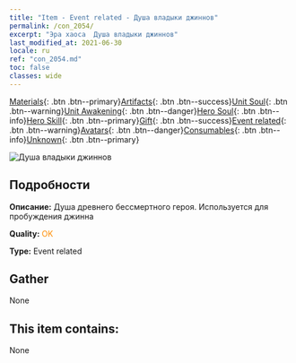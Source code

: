 ```yaml
---
title: "Item - Event related - Душа владыки джиннов"
permalink: /con_2054/
excerpt: "Эра хаоса  Душа владыки джиннов"
last_modified_at: 2021-06-30
locale: ru
ref: "con_2054.md"
toc: false
classes: wide
---
```

 [Materials](/ItemsRU/){: .btn .btn--primary}[Artifacts](/ItemsRU/Artifacts/){: .btn .btn--success}[Unit Soul](/ItemsRU/UnitSoul/){: .btn .btn--warning}[Unit Awakening](/ItemsRU/UnitAwakening/){: .btn .btn--danger}[Hero Soul](/ItemsRU/HeroSoul/){: .btn .btn--info}[Hero Skill](/ItemsRU/HeroSkill/){: .btn .btn--primary}[Gift](/ItemsRU/Gift/){: .btn .btn--success}[Event related](/ItemsRU/Events/){: .btn .btn--warning}[Avatars](/ItemsRU/Avatars/){: .btn .btn--danger}[Consumables](/ItemsRU/Consumables/){: .btn .btn--info}[Unknown](/ItemsRU/Unknown/){: .btn .btn--primary}

 ![Душа владыки джиннов](/images/t/juexing_605.jpg)

## Подробности
 **Описание:** Душа древнего бессмертного героя. Используется для пробуждения джинна

 **Quality:** <span style="color: #FF8C00">OK</span>

 **Type:** Event related

## Gather

  None

## This item contains:

  None

